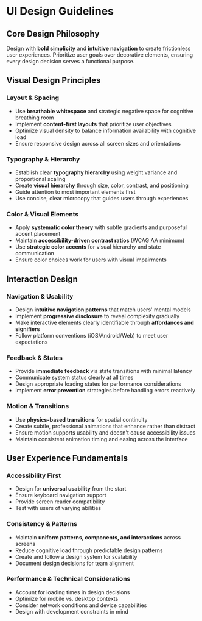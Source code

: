 # UI Design Guidelines

## Core Design Philosophy
Design with **bold simplicity** and **intuitive navigation** to create frictionless user experiences. Prioritize user goals over decorative elements, ensuring every design decision serves a functional purpose.

## Visual Design Principles

### Layout & Spacing
- Use **breathable whitespace** and strategic negative space for cognitive breathing room
- Implement **content-first layouts** that prioritize user objectives
- Optimize visual density to balance information availability with cognitive load
- Ensure responsive design across all screen sizes and orientations

### Typography & Hierarchy
- Establish clear **typography hierarchy** using weight variance and proportional scaling
- Create **visual hierarchy** through size, color, contrast, and positioning
- Guide attention to most important elements first
- Use concise, clear microcopy that guides users through experiences

### Color & Visual Elements
- Apply **systematic color theory** with subtle gradients and purposeful accent placement
- Maintain **accessibility-driven contrast ratios** (WCAG AA minimum)
- Use **strategic color accents** for visual hierarchy and state communication
- Ensure color choices work for users with visual impairments

## Interaction Design

### Navigation & Usability
- Design **intuitive navigation patterns** that match users' mental models
- Implement **progressive disclosure** to reveal complexity gradually
- Make interactive elements clearly identifiable through **affordances and signifiers**
- Follow platform conventions (iOS/Android/Web) to meet user expectations

### Feedback & States
- Provide **immediate feedback** via state transitions with minimal latency
- Communicate system status clearly at all times
- Design appropriate loading states for performance considerations
- Implement **error prevention** strategies before handling errors reactively

### Motion & Transitions
- Use **physics-based transitions** for spatial continuity
- Create subtle, professional animations that enhance rather than distract
- Ensure motion supports usability and doesn't cause accessibility issues
- Maintain consistent animation timing and easing across the interface

## User Experience Fundamentals

### Accessibility First
- Design for **universal usability** from the start
- Ensure keyboard navigation support
- Provide screen reader compatibility
- Test with users of varying abilities

### Consistency & Patterns
- Maintain **uniform patterns, components, and interactions** across screens
- Reduce cognitive load through predictable design patterns
- Create and follow a design system for scalability
- Document design decisions for team alignment

### Performance & Technical Considerations
- Account for loading times in design decisions
- Optimize for mobile vs. desktop contexts
- Consider network conditions and device capabilities
- Design with development constraints in mind
